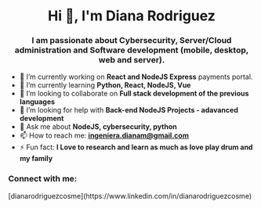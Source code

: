 <h1 align="center">Hi 👋, I'm Diana Rodriguez </h1>
<h3 align="center">I am passionate about Cybersecurity, Server/Cloud administration and Software development (mobile, desktop, web and server).</h3>

- 🔭 I’m currently working on **React and NodeJS Express** payments portal.
- 🌱 I’m currently learning **Python, React, NodeJS, Vue**
- 👯 I’m looking to collaborate on **Full stack development of the previous languages**
- 🤔 I’m looking for help with **Back-end NodeJS Projects - adavanced development**
- 💬 Ask me about **NodeJS, cybersecurity, python**
- 📫 How to reach me: **ingeniera.dianam@gmail.com**
- ⚡ Fun fact: **I Love to research and learn as much as love play drum and my family**

<h3 align="left">Connect with me:</h3>
<p align="left">
 [dianarodriguezcosme](https://www.linkedin.com/in/dianarodriguezcosme)
</p>
